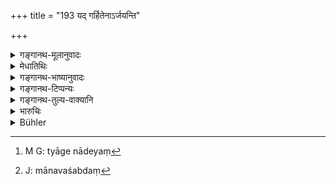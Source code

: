+++
title = "193 यद् गर्हितेनाऽर्जयन्ति"

+++

<details><summary>गङ्गानथ-मूलानुवादः</summary>

When Brāhmaṇas acquire property by an objectionable act, they become pure by giving it up, and also by repeating sacred texts and performing austerities.—(193)
</details>

<details><summary>मेधातिथिः</summary>

**गर्हितेनेत्य्** अविशेषे ऽप्य् असत्प्रतिग्रहणेति द्रष्टव्यम्, उत्तरत्र विशेषविधेस् तं प्रत्य् एवोपदिश्यमानत्वात्- "मुच्यते ऽसत्प्रतिग्रहात्" (म्ध् ११.१९४) इति । **उत्सर्गः** त्यागो ममतानिवृत्तिर् दानेन वा । अनपेक्ष्य दृष्टम् अदृष्टं राजरथ्यादिषु त्यागेन देयम्[^३१२] "मम यो गृह्णाति स गृह्णातु" इत्याद्य् अभिधाय क्षिपेत्, श्वभ्रे गर्ते नद्यादिषु वा । **जपतपसी** वक्षत्य् उपदिष्टश्लोके । 


[^३१२]:
     M G: tyāge nādeyaṃ

- <u>अन्ये</u> तु **ब्राह्मण**शब्दस्थाने वर्णशब्दं[^३१३] पठित्वैवं व्याचक्षते । यस्य वर्णस्य द्विजातेः शूद्रस्य वा धनार्जनोपायतया यत् प्रतिषिद्धं तत् तस्य गर्हितम् । यथा "ब्राह्मणः क्षत्रियो वापि वृद्धिं नैव प्रयोजयेत्" इत्यादि । तेन ये ऽर्जयन्ति धनं कर्मणा तस्योत्सर्गजपतपांसि त्रीणि समुच्चितानि प्रायश्चित्तानि । ब्राह्मणस्यासत्प्रतिग्रह उत्तरो विशेषविधिः ॥ ११.१९३ ॥


[^३१३]:
     J: mānavaśabdaṃ
</details>

<details><summary>गङ्गानथ-भाष्यानुवादः</summary>

‘*Objectionable*’— Though the text uses this general term, it should be understood as standing for the ‘accepting of improper gifts,’ because what the next verse lays down refers to the particular means of acquiring property; what is said is that ‘the man becomes absolved from the sin of accepting an improper gift.’

‘*Giving it up*’—Relinquishing; renouncing all sense of ownership with regard to it, or actually giving it away. Unmindful of any spiritual or temporal benefits that might accrue from the relinquishment, he should deposit, the property on the public road, saying—‘anyone who wishes may take this from me’;—or he may throw it away into a river or a pit. or in some such place.

The exact forms of the ‘repeating of sacred texts’ and ‘austerities’ are going to be described in the verse referred to above.

Others lead ‘*mānavāḥ*’ (‘men’) in place of ‘*Brāhmaṇāḥ*,’ and explain the verse as follows:—Any means of acquiring property that has been forbidden for a man—be he a twice-born or Śūdra—is ‘*objectionable*’ for him. *E.g*., it has been declared that—‘The Brāhmaṇa or the Kṣatriya shall not take interest’ ([10.117]). For one who earns wealth by such means, the expiation consists of ‘giving up,’ ‘repeating of texts’ and ‘austerities,’ all three combined. In the ease of the Brāhmaṇa accepting an improper gift, however, there is a special expiation as described in the following verse.—(193)
</details>

<details><summary>गङ्गानथ-टिप्पन्यः</summary>

This verse is quoted in *Vidhānapārijāta* ĪI (p. 476);—in
*Nirṇayasindhu* (p. 49);—in *Aparārka* (p. 1150);—in *Mitākṣarā*
(3.290), which adds that this surrendering should be done in every ease before the performance of the expiation specially prescribed for the act;—in *Madanapārijāta* (p. 925), which notes that ‘*japyena*’ refers to the 300 repetitions of the *Sāvitrī* laid down in the next verse;—in
*Śrāddhakriyākaumudī* (p. 222), which says that, this clearly implies
that the religious act, that the man does with the ill-gotten wealth also becomes vitiated to that extent;—in *Prāyaścittaviveka* (pp. 403 and 415);—and in *Vīramitrodaya* (Vyavahāra 165a), to the effect when a man acquires property by methods not sanctioned by the scriptures, he does not obtain any legal possession of that property, and hence his sons also have no claims to inherit that, property.
</details>

<details><summary>गङ्गानथ-तुल्य-वाक्यानि</summary>

[\[See above,
10.111.\]]

*Viṣṇu* (54.28).—‘Those Brāhmaṇas who have acquired property by base
acts become free from the consequent sin by relinquishing that property and by reciting sacred texts and practising austerities.’
</details>

<details><summary>भारुचिः</summary>

पूर्वस्मिन् श्लोके द्विजातीनाम् अधिकृतत्वाद् **यद् गर्हितेनार्जयन्ति कर्मणा ब्राह्मणा धनम्** इतीदं ब्राह्मणग्रहणं सर्वद्विजप्रदर्शनार्थं विज्ञायते । जप्यतपसोर् गर्हितेषु सामान्यतो ऽभिधानाद् यो यत्र विशेषेण विहितः स तत्र प्रत्येतव्यः । तयोस् च प्राप्तयोर् अपि सतोर् धनोत्सर्गार्थं ग्रहणम् ॥ ११.१९२ ॥
</details>

<details><summary>Bühler</summary>

194	If Brahmanas acquire property by a reprehensible action, they become pure by relinquishing it, muttering prayers, and (performing) austerities.
</details>
